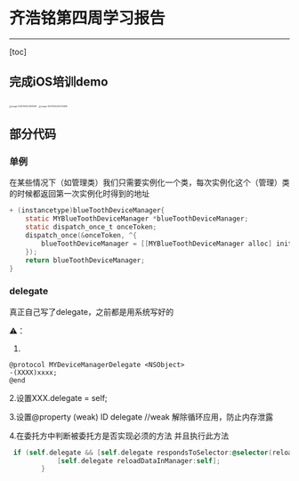 # 齐浩铭第四周学习报告 

---

[toc]

## 完成iOS培训demo

<img src="/Users/qihaoming/Library/Application Support/typora-user-images/image-20210125202631461.png" alt="image-20210125202631461" style="zoom: 25%;" />

<img src="/Users/qihaoming/Library/Application Support/typora-user-images/image-20210125202720848.png" alt="image-20210125202720848" style="zoom:25%;" />

## 部分代码

### 单例

在某些情况下（如管理类）我们只需要实例化一个类，每次实例化这个（管理）类的时候都返回第一次实例化时得到的地址

```objective-c
+ (instancetype)blueToothDeviceManager{
    static MYBlueToothDeviceManager *blueToothDeviceManager;
    static dispatch_once_t onceToken;
    dispatch_once(&onceToken, ^{
        blueToothDeviceManager = [[MYBlueToothDeviceManager alloc] init];
    });
    return blueToothDeviceManager;
}
```

### delegate

真正自己写了delegate，之前都是用系统写好的

⚠️：

1.

```
@protocol MYDeviceManagerDelegate <NSObject>
-(XXXX)xxxx;
@end
```



2.设置XXX.delegate = self;

3.设置@property (weak) ID delegate   //weak 解除循环应用，防止内存泄露

4.在委托方中判断被委托方是否实现必须的方法 并且执行此方法

```objective-c
 if (self.delegate && [self.delegate respondsToSelector:@selector(reloadDataInManager:)]){
            [self.delegate reloadDataInManager:self];
        }
```









